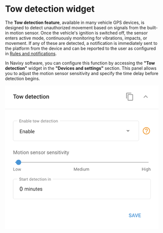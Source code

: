 # Tow detection widget

The **Tow detection feature**, available in many vehicle GPS devices, is designed to detect unauthorized movement based on signals from the built-in motion sensor. Once the vehicle's ignition is switched off, the sensor enters active mode, continuously monitoring for vibrations, impacts, or movement. If any of these are detected, a notification is immediately sent to the platform from the device and can be reported to the user as configured in [Rules and notifications](../../rules-and-notifications/security/unauthorized-movement.md).

In Navixy software, you can configure this function by accessing the **"Tow detection"** widget in the **"Devices and settings"** section. This panel allows you to adjust the motion sensor sensitivity and specify the time delay before detection begins.

![image-20240815-214358.png](attachments/image-20240815-214358.png)